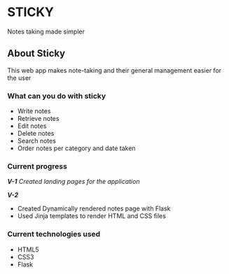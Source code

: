 # STICKY
Notes taking made simpler

## About Sticky
This web app makes note-taking and their general management easier for the user

### What can you do with sticky
- Write notes
- Retrieve notes
- Edit notes
- Delete notes
- Search notes
- Order notes per category and date taken

### Current progress
***V-1***
*Created landing pages for the application*

***V-2***
- Created Dynamically rendered notes page with Flask
- Used Jinja templates to render HTML and CSS files

### Current technologies used
- HTML5
- CSS3
- Flask